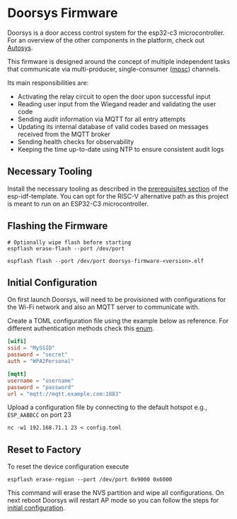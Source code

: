 <!-- vim: set tw=80: -->

# Doorsys Firmware

Doorsys is a door access control system for the esp32-c3 microcontroller. For an
overview of the other components in the platform, check out
[Autosys](https://github.com/fabiojmendes/autosys).

This firmware is designed around the concept of multiple independent tasks that
communicate via multi-producer, single-consumer
([mpsc](https://doc.rust-lang.org/std/sync/mpsc/index.html)) channels.

Its main responsibilities are:

- Activating the relay circuit to open the door upon successful input
- Reading user input from the Wiegand reader and validating the user code
- Sending audit information via MQTT for all entry attempts
- Updating its internal database of valid codes based on messages received from
  the MQTT broker
- Sending health checks for observability
- Keeping the time up-to-date using NTP to ensure consistent audit logs

## Necessary Tooling

Install the necessary tooling as described in the
[prerequisites section](https://github.com/esp-rs/esp-idf-template#prerequisites)
of the esp-idf-template. You can opt for the RISC-V alternative path as this
project is meant to run on an ESP32-C3 microcontroller.

## Flashing the Firmware

```shell
# Optionally wipe flash before starting
espflash erase-flash --port /dev/port

espflash flash --port /dev/port doorsys-firmware-<version>.elf
```

## Initial Configuration

On first launch Doorsys, will need to be provisioned with configurations for the
Wi-Fi network and also an MQTT server to communicate with.

Create a TOML configuration file using the example below as reference. For
different authentication methods check this
[enum](https://github.com/esp-rs/embedded-svc/blob/d4d86fcbc69f8a0a41b9ad735824c6ce22b1febe/src/wifi.rs#L28).

```toml
[wifi]
ssid = "MySSID"
password = "secret"
auth = "WPA2Personal"

[mqtt]
username = "username"
password = "password"
url = "mqtt://mqtt.example.com:1883"
```

Upload a configuration file by connecting to the default hotspot e.g.,
`ESP_AABBCC` on port 23

```shell
nc -w1 192.168.71.1 23 < config.toml
```

## Reset to Factory

To reset the device configuration execute

```shell
espflash erase-region --port /dev/port 0x9000 0x6000
```

This command will erase the NVS partition and wipe all configurations. On next
reboot Doorsys will restart AP mode so you can follow the steps for
[initial configuration](#initial-configuration).
